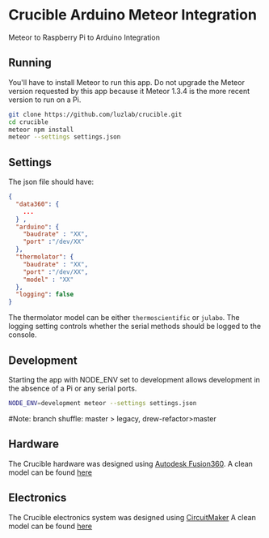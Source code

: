 # Crucible Arduino Meteor Integration 

Meteor to Raspberry Pi to Arduino Integration 

## Running
You'll have to install Meteor to run this app. Do not upgrade the Meteor version requested by this app because it Meteor 1.3.4 is the more recent version to run on a Pi.

```bash
git clone https://github.com/luzlab/crucible.git
cd crucible
meteor npm install
meteor --settings settings.json
```

## Settings
The json file should have:


```json
{
  "data360": {
    ...
  } ,
  "arduino": {
    "baudrate" : "XX",
    "port" :"/dev/XX"
  },
  "thermolator": {
    "baudrate" : "XX",
    "port" :"/dev/XX",
    "model" : "XX" 
  },
  "logging": false
}
```

The thermolator model can be either `thermoscientific` or `julabo`.
The logging setting controls whether the serial methods should be logged to the console.

## Development
Starting the app with NODE_ENV set to development allows development in the absence of a Pi or any serial ports.

```bash
NODE_ENV=development meteor --settings settings.json
```

#Note: branch shuffle: master > legacy, drew-refactor>master


## Hardware

The Crucible hardware was designed using [Autodesk Fusion360](https://www.autodesk.com/products/fusion-360/overview). A clean model can be found [here](https://myhub.autodesk360.com/ue29cea53/g/projects/2017021563484406/data/dXJuOmFkc2sud2lwcHJvZDpmcy5mb2xkZXI6Y28ub3RjZFh1dnJSSk9yZVB2ZUJVclNPQQ/dXJuOmFkc2sud2lwcHJvZDpkbS5saW5lYWdlOmlBSEhQaVYxU3FxYlo2bUMyVmVDNmc?show=viewer&viewState=NoIgbgDAdAjCA0IDeAdEAXAngBwKZoC40ARXAZwEsBzAOzXjQEMyzd1C0ATATgFYAOAEYAzTsIC0uGABZB46RADMAdnGNOvXuN4A2AMbTh-TrgBMgmDrQBfEAF0gA)

## Electronics
The Crucible electronics system was designed using [CircuitMaker](https://circuitmaker.com/) A clean model can be found [here](https://workspace.circuitmaker.com/Projects/Details/Carlo-Quinonez-3/Crucible)
